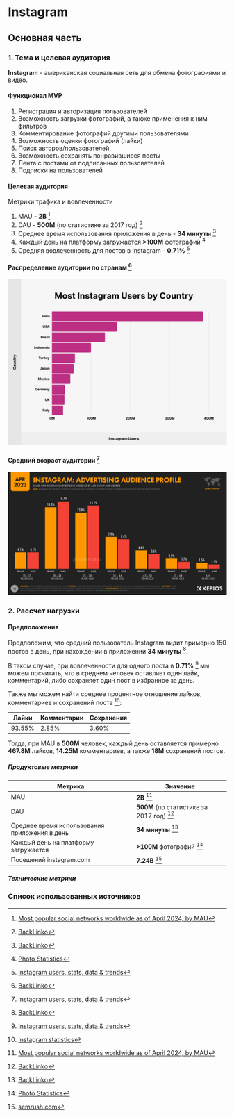 # Instagram
## Основная часть
### 1. Тема и целевая аудитория

**Instagram** - американская социальная сеть для обмена фотографиями и видео.
#### Функционал MVP
1. Регистрация и авторизация пользователей
2. Возможность загрузки фотографий, а также применения к ним фильтров
3. Комментирование фотографий другими пользователями
4. Возможность оценки фотографий (лайки)
5. Поиск авторов/пользователей
6. Возможность сохранять понравившиеся посты
7. Лента с постами от подписанных пользователей
8. Подписки на пользователей

#### Целевая аудитория

Метрики трафика и вовлеченности
1. MAU - **2B** [^3]
2. DAU - **500M** (по статистике за 2017 год) [^4]
3. Среднее время использования приложения в день - **34 минуты** [^4]
4. Каждый день на платформу загружается **>100M** фотографий [^2]
5. Средняя вовлеченность для постов в Instagram - **0.71%** [^1]

#### Распределение аудитории по странам [^4]
[![Распределение аудитории по странам](diagrams/ig-users-by-country.webp)](https://backlinko.com/instagram-users)

#### Средний возраст аудитории [^1]
[![Средний возраст аудитории](diagrams/age-distribution.png)](https://datareportal.com/essential-instagram-stats)



### 2. Рассчет нагрузки
#### Предположения
Предположим, что средний пользователь Instagram видит примерно 150 постов в день, при нахождении в приложении **34 минуты** [^4].

В таком случае, при вовлеченности для одного поста в **0.71%** [^1] мы можем посчитать, что в среднем человек оставляет один лайк, комментарий, либо сохраняет один пост в избранное за день.

Также мы можем найти среднее процентное отношение лайков, комментариев и сохранений поста [^6]:

| Лайки | Комментарии | Сохранения |
| --- | --- | --- |
| 93.55% | 2.85% | 3.60% |

Тогда, при MAU в **500M** человек, каждый день оставляется примерно **467.8M** лайков, **14.25M** комментариев, а также **18M** сохранений постов.

##### Продуктовые метрики

| Метрика | Значение |
| --- | --- |
| MAU | **2B** [^3] |
| DAU | **500M** (по статистике за 2017 год) [^4] |
| Среднее время использования приложения в день | **34 минуты** [^4] |
| Каждый день на платформу загружается | **>100M** фотографий [^2] |
| Посещений instagram.com | **7.24B** [^5]|

##### Технические метрики

### Список использованных источников
[^1]: [Instagram users, stats, data & trends](https://datareportal.com/essential-instagram-stats)

[^2]: [Photo Statistics](https://www.linkedin.com/pulse/impact-instagram-50-statistics-you-should-know-2024-szhue#:~:text=Over%20100%20million%20photos%20and%20videos%20are%20uploaded%20to%20Instagram%20daily.)

[^3]: [Most popular social networks worldwide as of April 2024, by MAU](https://www.statista.com/statistics/272014/global-social-networks-ranked-by-number-of-users/)

[^4]: [BackLinko](https://backlinko.com/instagram-users)

[^5]: [semrush.com](https://www.semrush.com/website/instagram.com/overview/)

[^6]: [Instagram statistics](https://onlysocial.io/important-instagram-statistics/)
